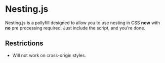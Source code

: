 # Nesting.js

Nesting.js is a pollyfill designed to allow you to use nesting in CSS **now** with **no** pre processing required. Just include the script, and you're done.

## Restrictions
 * Will not work on cross-origin styles.